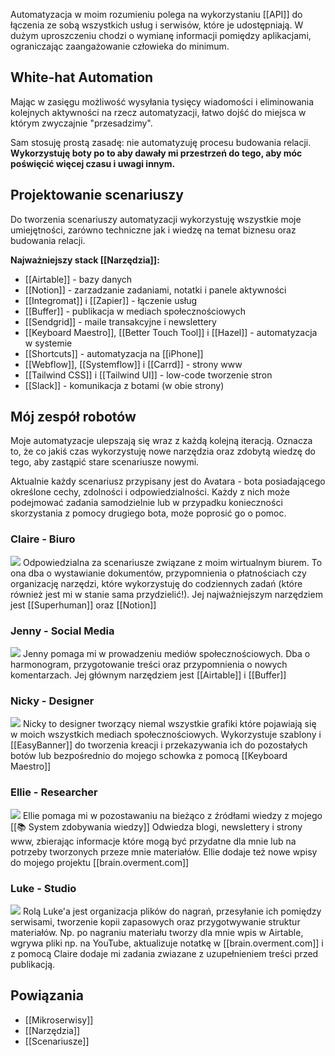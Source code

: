 Automatyzacja w moim rozumieniu polega na wykorzystaniu [[API]] do łączenia ze sobą wszystkich usług i serwisów, które je udostępniają. W dużym uproszczeniu chodzi o wymianę informacji pomiędzy aplikacjami, ograniczając zaangażowanie człowieka do minimum.

## White-hat Automation
Mając w zasięgu możliwość wysyłania tysięcy wiadomości i eliminowania kolejnych aktywności na rzecz automatyzacji, łatwo dojść do miejsca w którym zwyczajnie "przesadzimy". 

Sam stosuję prostą zasadę: nie automatyzuję procesu budowania relacji. **Wykorzystuję boty po to aby dawały mi przestrzeń do tego, aby móc poświęcić więcej czasu i uwagi innym.**

## Projektowanie scenariuszy
Do tworzenia scenariuszy automatyzacji wykorzystuję wszystkie moje umiejętności, zarówno techniczne jak i wiedzę na temat biznesu oraz budowania relacji.

**Najważniejszy stack [[Narzędzia]]:** 
- [[Airtable]] - bazy danych
- [[Notion]] - zarzadzanie zadaniami, notatki i panele aktywności
- [[Integromat]] i [[Zapier]] - łączenie usług
- [[Buffer]] - publikacja w mediach społecznościowych
- [[Sendgrid]] - maile transakcyjne i newslettery
- [[Keyboard Maestro]], [[Better Touch Tool]] i [[Hazel]] - automatyzacja w systemie
- [[Shortcuts]] - automatyzacja na [[iPhone]]
- [[Webflow]], [[Systemflow]] i [[Carrd]] - strony www
- [[Tailwind CSS]] i [[Tailwind UI]] - low-code tworzenie stron
- [[Slack]] - komunikacja z botami (w obie strony)

## Mój zespół robotów
Moje automatyzacje ulepszają się wraz z każdą kolejną iteracją. Oznacza to, że co jakiś czas wykorzystuję nowe narzędzia oraz zdobytą wiedzę do tego, aby zastąpić stare scenariusze nowymi.

Aktualnie każdy scenariusz przypisany jest do Avatara - bota posiadającego określone cechy, zdolności i odpowiedzialności. Każdy z nich może podejmować zadania samodzielnie lub w przypadku konieczności skorzystania z pomocy drugiego bota, może poprosić go o pomoc. 



### Claire - Biuro
![](https://space.overment.com/g15SCJixXvzEcGXz1Fi7/Claire-Office.png)
Odpowiedzialna za scenariusze związane z moim wirtualnym biurem. To ona dba o wystawianie dokumentów, przypomnienia o płatnościach czy organizację narzędzi, które wykorzystuję do codziennych zadań (które również jest mi w stanie sama przydzielić!). Jej najważniejszym narzędziem jest [[Superhuman]] oraz [[Notion]]

### Jenny - Social Media
![](https://space.overment.com/2RHdid3HgnubEWBbFGBz/Jenny-Social-Media.png)
Jenny pomaga mi w prowadzeniu mediów społecznościowych. Dba o harmonogram, przygotowanie treści oraz przypomnienia o nowych komentarzach. Jej głównym narzędziem jest [[Airtable]] i [[Buffer]]

### Nicky - Designer
![](https://space.overment.com/NmnfAQuQDP3pQLETM4fL/Nicky-Designer.png)
Nicky to designer tworzący niemal wszystkie grafiki które pojawiają się w moich wszystkich mediach społecznościowych. Wykorzystuje szablony i [[EasyBanner]] do tworzenia kreacji i przekazywania ich do pozostałych botów lub bezpośrednio do mojego schowka z pomocą [[Keyboard Maestro]]

### Ellie - Researcher
![](https://space.overment.com/30DlrdWqwsrOkAr42ReG/Ellie-Researcher.png)
Ellie pomaga mi w pozostawaniu na bieżąco z źródłami wiedzy z mojego [[📚 System zdobywania wiedzy]] Odwiedza blogi, newslettery i strony www, zbierając informacje które mogą być przydatne dla mnie lub na potrzeby tworzonych przeze mnie materiałów. Ellie dodaje też nowe wpisy do mojego projektu [[brain.overment.com]]

### Luke - Studio
![](https://space.overment.com/hs32tUAIugXVHnxgJjDM/Luke-Studio.png)
Rolą Luke'a jest organizacja plików do nagrań, przesyłanie ich pomiędzy serwisami, tworzenie kopii zapasowych oraz przygotwywanie struktur materiałów. Np. po nagraniu materiału tworzy dla mnie wpis w Airtable, wgrywa pliki np. na YouTube, aktualizuje notatkę w [[brain.overment.com]] i z pomocą Claire dodaje mi zadania zwiazane z uzupełnieniem treści przed publikacją.

## Powiązania
- [[Mikroserwisy]]
- [[Narzędzia]]
- [[Scenariusze]]